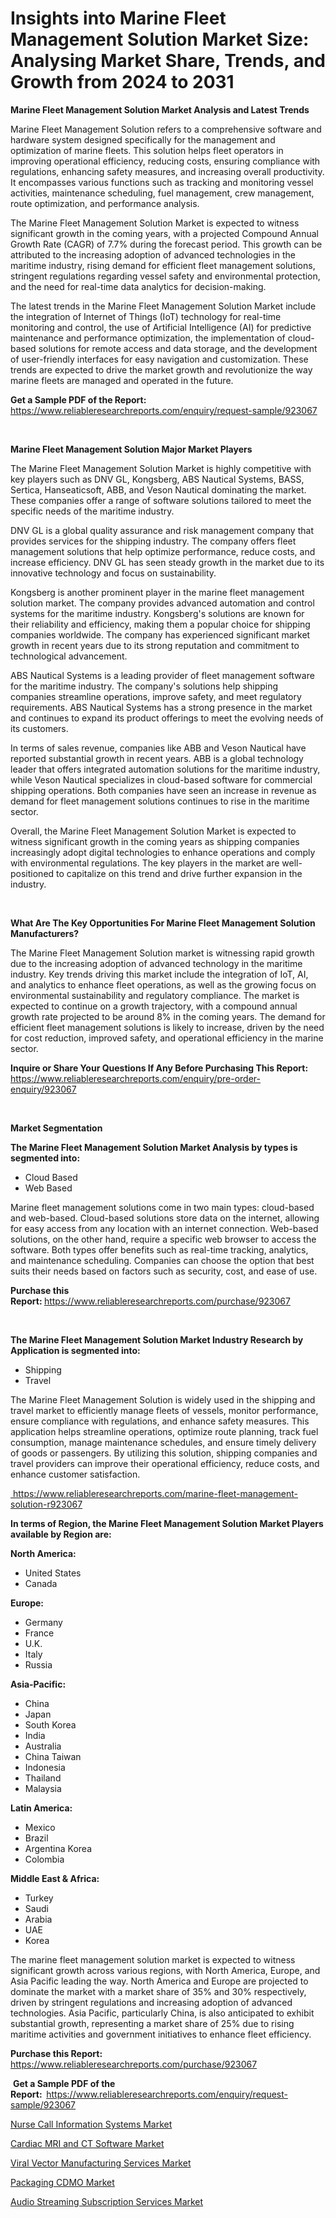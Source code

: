 <p><h1>Insights into Marine Fleet Management Solution Market Size: Analysing Market Share, Trends, and Growth from 2024 to 2031</h1></p><p><strong>Marine Fleet Management Solution Market Analysis and Latest Trends</strong></p>
<p><p>Marine Fleet Management Solution refers to a comprehensive software and hardware system designed specifically for the management and optimization of marine fleets. This solution helps fleet operators in improving operational efficiency, reducing costs, ensuring compliance with regulations, enhancing safety measures, and increasing overall productivity. It encompasses various functions such as tracking and monitoring vessel activities, maintenance scheduling, fuel management, crew management, route optimization, and performance analysis.</p><p>The Marine Fleet Management Solution Market is expected to witness significant growth in the coming years, with a projected Compound Annual Growth Rate (CAGR) of 7.7% during the forecast period. This growth can be attributed to the increasing adoption of advanced technologies in the maritime industry, rising demand for efficient fleet management solutions, stringent regulations regarding vessel safety and environmental protection, and the need for real-time data analytics for decision-making.</p><p>The latest trends in the Marine Fleet Management Solution Market include the integration of Internet of Things (IoT) technology for real-time monitoring and control, the use of Artificial Intelligence (AI) for predictive maintenance and performance optimization, the implementation of cloud-based solutions for remote access and data storage, and the development of user-friendly interfaces for easy navigation and customization. These trends are expected to drive the market growth and revolutionize the way marine fleets are managed and operated in the future.</p></p>
<p><strong>Get a Sample PDF of the Report:&nbsp;</strong> <a href="https://www.reliableresearchreports.com/enquiry/request-sample/923067">https://www.reliableresearchreports.com/enquiry/request-sample/923067</a></p>
<p>&nbsp;</p>
<p><strong>Marine Fleet Management Solution Major Market Players</strong></p>
<p><p>The Marine Fleet Management Solution Market is highly competitive with key players such as DNV GL, Kongsberg, ABS Nautical Systems, BASS, Sertica, Hanseaticsoft, ABB, and Veson Nautical dominating the market. These companies offer a range of software solutions tailored to meet the specific needs of the maritime industry.</p><p>DNV GL is a global quality assurance and risk management company that provides services for the shipping industry. The company offers fleet management solutions that help optimize performance, reduce costs, and increase efficiency. DNV GL has seen steady growth in the market due to its innovative technology and focus on sustainability.</p><p>Kongsberg is another prominent player in the marine fleet management solution market. The company provides advanced automation and control systems for the maritime industry. Kongsberg's solutions are known for their reliability and efficiency, making them a popular choice for shipping companies worldwide. The company has experienced significant market growth in recent years due to its strong reputation and commitment to technological advancement.</p><p>ABS Nautical Systems is a leading provider of fleet management software for the maritime industry. The company's solutions help shipping companies streamline operations, improve safety, and meet regulatory requirements. ABS Nautical Systems has a strong presence in the market and continues to expand its product offerings to meet the evolving needs of its customers.</p><p>In terms of sales revenue, companies like ABB and Veson Nautical have reported substantial growth in recent years. ABB is a global technology leader that offers integrated automation solutions for the maritime industry, while Veson Nautical specializes in cloud-based software for commercial shipping operations. Both companies have seen an increase in revenue as demand for fleet management solutions continues to rise in the maritime sector. </p><p>Overall, the Marine Fleet Management Solution Market is expected to witness significant growth in the coming years as shipping companies increasingly adopt digital technologies to enhance operations and comply with environmental regulations. The key players in the market are well-positioned to capitalize on this trend and drive further expansion in the industry.</p></p>
<p>&nbsp;</p>
<p><strong>What Are The Key Opportunities For Marine Fleet Management Solution Manufacturers?</strong></p>
<p><p>The Marine Fleet Management Solution market is witnessing rapid growth due to the increasing adoption of advanced technology in the maritime industry. Key trends driving this market include the integration of IoT, AI, and analytics to enhance fleet operations, as well as the growing focus on environmental sustainability and regulatory compliance. The market is expected to continue on a growth trajectory, with a compound annual growth rate projected to be around 8% in the coming years. The demand for efficient fleet management solutions is likely to increase, driven by the need for cost reduction, improved safety, and operational efficiency in the marine sector.</p></p>
<p><strong>Inquire or Share Your Questions If Any Before Purchasing This Report:</strong> <a href="https://www.reliableresearchreports.com/enquiry/pre-order-enquiry/923067">https://www.reliableresearchreports.com/enquiry/pre-order-enquiry/923067</a></p>
<p>&nbsp;</p>
<p><strong>Market Segmentation</strong></p>
<p><strong>The Marine Fleet Management Solution Market Analysis by types is segmented into:</strong></p>
<p><ul><li>Cloud Based</li><li>Web Based</li></ul></p>
<p><p>Marine fleet management solutions come in two main types: cloud-based and web-based. Cloud-based solutions store data on the internet, allowing for easy access from any location with an internet connection. Web-based solutions, on the other hand, require a specific web browser to access the software. Both types offer benefits such as real-time tracking, analytics, and maintenance scheduling. Companies can choose the option that best suits their needs based on factors such as security, cost, and ease of use.</p></p>
<p><strong>Purchase this Report:&nbsp;</strong><a href="https://www.reliableresearchreports.com/purchase/923067">https://www.reliableresearchreports.com/purchase/923067</a></p>
<p>&nbsp;</p>
<p><strong>The Marine Fleet Management Solution Market Industry Research by Application is segmented into:</strong></p>
<p><ul><li>Shipping</li><li>Travel</li></ul></p>
<p><p>The Marine Fleet Management Solution is widely used in the shipping and travel market to efficiently manage fleets of vessels, monitor performance, ensure compliance with regulations, and enhance safety measures. This application helps streamline operations, optimize route planning, track fuel consumption, manage maintenance schedules, and ensure timely delivery of goods or passengers. By utilizing this solution, shipping companies and travel providers can improve their operational efficiency, reduce costs, and enhance customer satisfaction.</p></p>
<p><a href="https://www.reliableresearchreports.com/marine-fleet-management-solution-r923067">&nbsp;https://www.reliableresearchreports.com/marine-fleet-management-solution-r923067</a></p>
<p><strong>In terms of Region, the Marine Fleet Management Solution Market Players available by Region are:</strong></p>
<p>
    <p> <strong> North America: </strong>
        <ul>
            <li>United States</li>
            <li>Canada</li>
        </ul>
        </p> 
    <p> <strong> Europe: </strong>
        <ul>
            <li>Germany</li>
            <li>France</li>
            <li>U.K.</li>
            <li>Italy</li>
            <li>Russia</li>
        </ul>
        </p> 
    <p> <strong> Asia-Pacific: </strong>
        <ul>
            <li>China</li>
            <li>Japan</li>
            <li>South Korea</li>
            <li>India</li>
            <li>Australia</li>
            <li>China Taiwan</li>
            <li>Indonesia</li>
            <li>Thailand</li>
            <li>Malaysia</li>
        </ul>
        </p> 
    <p> <strong> Latin America: </strong>
        <ul>
            <li>Mexico</li>
            <li>Brazil</li>
            <li>Argentina Korea</li>
            <li>Colombia</li>
        </ul>
        </p> 
    <p> <strong> Middle East & Africa: </strong>
        <ul>
            <li>Turkey</li>
            <li>Saudi</li>
            <li>Arabia</li>
            <li>UAE</li>
            <li>Korea</li>
        </ul>
    </p>
    </p>
<p><p>The marine fleet management solution market is expected to witness significant growth across various regions, with North America, Europe, and Asia Pacific leading the way. North America and Europe are projected to dominate the market with a market share of 35% and 30% respectively, driven by stringent regulations and increasing adoption of advanced technologies. Asia Pacific, particularly China, is also anticipated to exhibit substantial growth, representing a market share of 25% due to rising maritime activities and government initiatives to enhance fleet efficiency.</p></p>
<p><strong>Purchase this Report: </strong><a href="https://www.reliableresearchreports.com/purchase/923067">https://www.reliableresearchreports.com/purchase/923067</a></p>
<p>&nbsp;<strong>Get a Sample PDF of the Report:&nbsp;&nbsp;</strong><a href="https://www.reliableresearchreports.com/enquiry/request-sample/923067">https://www.reliableresearchreports.com/enquiry/request-sample/923067</a></p>
<p><strong></strong></p>
<p><p><a href="https://github.com/JosephMorgnlvXXff/Market-Research-Report-List-1/blob/main/nurse-call-information-systems-market.md">Nurse Call Information Systems Market</a></p><p><a href="https://github.com/ochgvvcj16/Market-Research-Report-List-1/blob/main/cardiac-mri-and-ct-software-market.md">Cardiac MRI and CT Software Market</a></p><p><a href="https://github.com/nicoletavirag/Market-Research-Report-List-4/blob/main/viral-vector-manufacturing-services-market.md">Viral Vector Manufacturing Services Market</a></p><p><a href="https://github.com/btwcqfvq34/Market-Research-Report-List-2/blob/main/packaging-cdmo-market.md">Packaging CDMO Market</a></p><p><a href="https://github.com/trameciabutler45/Market-Research-Report-List-1/blob/main/audio-streaming-subscription-services-market.md">Audio Streaming Subscription Services Market</a></p></p>